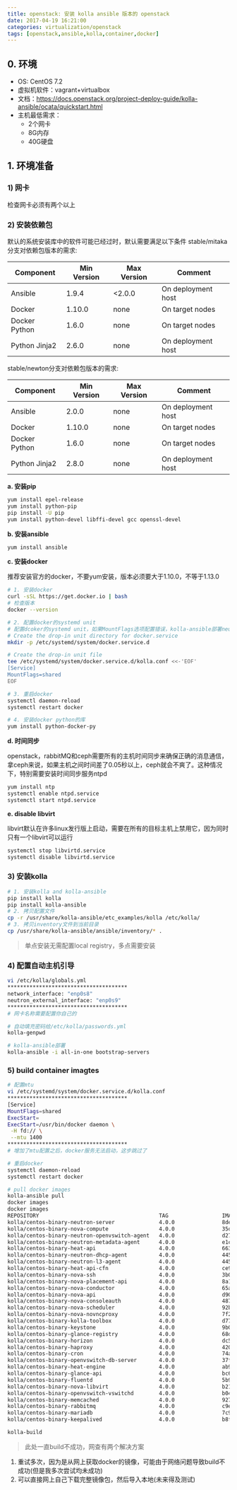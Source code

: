 ```yaml
---
title: openstack: 安装 kolla ansible 版本的 openstack
date: 2017-04-19 16:21:00
categories: virtualization/openstack
tags: [openstack,ansible,kolla,container,docker]
---
```


## 0. 环境
- OS: CentOS 7.2
- 虚拟机软件：vagrant+virtualbox
- 文档：https://docs.openstack.org/project-deploy-guide/kolla-ansible/ocata/quickstart.html
- 主机最低需求：
  - 2个网卡
  - 8G内存
  - 40G硬盘

## 1. 环境准备
### 1) 网卡
检查网卡必须有两个以上

### 2) 安装依赖包
默认的系统安装库中的软件可能已经过时，默认需要满足以下条件
stable/mitaka分支对依赖包版本的需求:

Component|Min Version|Max Version|Comment
---|---|---|---
Ansible|1.9.4|<2.0.0|On deployment host
Docker|1.10.0|none|On target nodes
Docker Python|1.6.0|none|On target nodes
Python Jinja2|2.6.0|none|On deployment host

stable/newton分支对依赖包版本的需求:

Component|Min Version|Max Version|Comment
---|---|---|---
Ansible|2.0.0|none|On deployment host
Docker|1.10.0|none|On target nodes
Docker Python|1.6.0|none|On target nodes
Python Jinja2|2.8.0|none|On deployment host


**a. 安装pip**

``` bash
yum install epel-release
yum install python-pip
pip install -U pip
yum install python-devel libffi-devel gcc openssl-devel
```

**b. 安装ansible**

``` bash
yum install ansible
```

**c. 安装docker**

推荐安装官方的docker，不要yum安装，版本必须要大于1.10.0，不等于1.13.0

``` bash
# 1. 安装docker
curl -sSL https://get.docker.io | bash
# 检查版本
docker --version

# 2. 配置docker的systemd unit
# 配置dcoker的systemd unit，如果MountFlags选项配置错误，kolla-ansible部署neutron-dhcp-agent的时候会出错
# Create the drop-in unit directory for docker.service
mkdir -p /etc/systemd/system/docker.service.d

# Create the drop-in unit file
tee /etc/systemd/system/docker.service.d/kolla.conf <<-'EOF'
[Service]
MountFlags=shared
EOF

# 3. 重启docker
systemctl daemon-reload
systemctl restart docker

# 4. 安装docker python的库
yum install python-docker-py
```

**d. 时间同步**

openstack，rabbitMQ和ceph需要所有的主机时间同步来确保正确的消息通信，拿ceph来说，如果主机之间时间差了0.05秒以上，ceph就会不爽了。这种情况下，特别需要安装时间同步服务ntpd

``` bash
yum install ntp
systemctl enable ntpd.service
systemctl start ntpd.service
```

**e. disable libvirt**

libvirt默认在许多linux发行版上启动，需要在所有的目标主机上禁用它，因为同时只有一个libvirt可以运行

``` bash
systemctl stop libvirtd.service
systemctl disable libvirtd.service
```

### 3) 安装kolla
``` bash
# 1. 安装kolla and kolla-ansible
pip install kolla
pip install kolla-ansible
# 2. 拷贝配置文件
cp -r /usr/share/kolla-ansible/etc_examples/kolla /etc/kolla/
# 3. 拷贝inventory文件到当前目录
cp /usr/share/kolla-ansible/ansible/inventory/* .
```
> 单点安装无需配置local registry，多点需要安装

### 4) 配置自动主机引导
``` bash
vi /etc/kolla/globals.yml
**************************************
network_interface: "enp0s8"
neutron_external_interface: "enp0s9"
**************************************
# 网卡名称需要配置你自己的

# 自动填充密码给/etc/kolla/passwords.yml
kolla-genpwd

# kolla-ansible部署
kolla-ansible -i all-in-one bootstrap-servers
```

### 5) build container imagtes
``` bash
# 配置mtu
vi /etc/systemd/system/docker.service.d/kolla.conf
**************************************
[Service]
MountFlags=shared
ExecStart=
ExecStart=/usr/bin/docker daemon \
 -H fd:// \
 --mtu 1400
**************************************
# 增加了mtu配置之后，docker服务无法启动，这步跳过了

# 重启docker
systemctl daemon-reload
systemctl restart docker

# pull docker images
kolla-ansible pull
docker images
docker images
REPOSITORY                                      TAG                 IMAGE ID            CREATED             SIZE
kolla/centos-binary-neutron-server              4.0.0               8dedaf87d819        4 weeks ago         727MB
kolla/centos-binary-nova-compute                4.0.0               35da27fc5586        4 weeks ago         1.23GB
kolla/centos-binary-neutron-openvswitch-agent   4.0.0               d276dcdfcbb6        4 weeks ago         727MB
kolla/centos-binary-neutron-metadata-agent      4.0.0               e1c0bf5f7745        4 weeks ago         703MB
kolla/centos-binary-heat-api                    4.0.0               66332a0e6ad4        4 weeks ago         644MB
kolla/centos-binary-neutron-dhcp-agent          4.0.0               445442cd0f01        4 weeks ago         703MB
kolla/centos-binary-neutron-l3-agent            4.0.0               445442cd0f01        4 weeks ago         703MB
kolla/centos-binary-heat-api-cfn                4.0.0               ce92766d3ff1        4 weeks ago         644MB
kolla/centos-binary-nova-ssh                    4.0.0               3b0f5591ecc8        4 weeks ago         723MB
kolla/centos-binary-nova-placement-api          4.0.0               8a16c227e835        4 weeks ago         755MB
kolla/centos-binary-nova-conductor              4.0.0               65a844b9889e        4 weeks ago         703MB
kolla/centos-binary-nova-api                    4.0.0               d90b06229654        4 weeks ago         755MB
kolla/centos-binary-nova-consoleauth            4.0.0               487d0b6926d3        4 weeks ago         704MB
kolla/centos-binary-nova-scheduler              4.0.0               92bdcfc854ac        4 weeks ago         703MB
kolla/centos-binary-nova-novncproxy             4.0.0               7f246ab0d8f5        4 weeks ago         704MB
kolla/centos-binary-kolla-toolbox               4.0.0               d771b993a59b        4 weeks ago         730MB
kolla/centos-binary-keystone                    4.0.0               9b0c48681973        4 weeks ago         677MB
kolla/centos-binary-glance-registry             4.0.0               68da81d330c4        4 weeks ago         757MB
kolla/centos-binary-horizon                     4.0.0               dc5a666631eb        4 weeks ago         863MB
kolla/centos-binary-haproxy                     4.0.0               420fb3e8ce55        4 weeks ago         439MB
kolla/centos-binary-cron                        4.0.0               74a89fe112f0        4 weeks ago         418MB
kolla/centos-binary-openvswitch-db-server       4.0.0               37f21379cad8        4 weeks ago         440MB
kolla/centos-binary-heat-engine                 4.0.0               ab9138c4719c        4 weeks ago         644MB
kolla/centos-binary-glance-api                  4.0.0               bc61de7fba03        4 weeks ago         816MB
kolla/centos-binary-fluentd                     4.0.0               5b98e39f1285        4 weeks ago         720MB
kolla/centos-binary-nova-libvirt                4.0.0               b21c5bacfbcf        4 weeks ago         966MB
kolla/centos-binary-openvswitch-vswitchd        4.0.0               b047dd6e83cd        4 weeks ago         440MB
kolla/centos-binary-memcached                   4.0.0               927246be7bd2        4 weeks ago         418MB
kolla/centos-binary-rabbitmq                    4.0.0               c9e9af5a39b9        4 weeks ago         477MB
kolla/centos-binary-mariadb                     4.0.0               7c9305397257        4 weeks ago         808MB
kolla/centos-binary-keepalived                  4.0.0               b8fb9f966ac4        4 weeks ago         423MB

kolla-build
```
> 此处一直build不成功，网查有两个解决方案
1. 重试多次，因为是从网上获取docker的镜像，可能由于网络问题导致build不成功(但是我多次尝试均未成功)
2. 可以直接网上自己下载完整镜像包，然后导入本地(未来得及测试)

